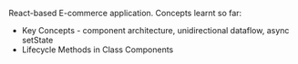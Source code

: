 React-based E-commerce application. Concepts learnt so far: 
  - Key Concepts - component architecture, unidirectional dataflow, async setState
  - Lifecycle Methods in Class Components
